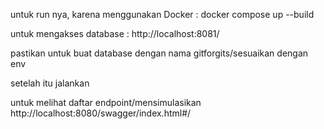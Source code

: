 untuk run nya, karena menggunakan Docker :
docker compose up --build

untuk mengakses database :
http://localhost:8081/

pastikan untuk buat database dengan nama gitforgits/sesuaikan dengan env

setelah itu jalankan

untuk melihat daftar endpoint/mensimulasikan
http://localhost:8080/swagger/index.html#/
